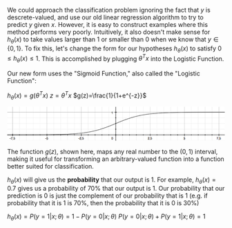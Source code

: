 We could approach the classification problem ignoring the fact that $y$ is descrete-valued, and use our old linear regression algorithm to try to predict $y$ given $x$. However, it is easy to construct examples where this method performs very poorly. Intuitively, it also doesn't make sense for $h_\theta(x)$ to take values larger than $1$ or smaller than $0$ when we know that $y\in\{0,1\}$. To fix this, let's change the form for our hypotheses $h_\theta(x)$ to satisfy $0\le h_\theta(x)\le1$. This is accomplished by plugging $\theta^Tx$ into the Logistic Function.

Our new form uses the "Sigmoid Function," also called the "Logistic Function":

$h_\theta(x)=g(\theta^Tx)$
$z=\theta^Tx$
$g(z)=\frac{1}{1+e^{-z}}$

![](Pasted%20image%2020220603102208.png)

The function $g(z)$, shown here, maps any real number to the $(0,1)$ interval, making it useful for transforming an arbitrary-valued function into a function better suited for classification.

$h_\theta(x)$ will give us the **probability** that our output is $1$. For example, $h_\theta(x)=0.7$ gives us a probability of $70\%$ that our output is $1$. Our probability that our prediction is $0$ is just the complement of our probability that is $1$ (e.g. if probability that it is $1$ is $70\%$, then the probability that it is $0$ is $30\%$)

$h_\theta(x)=P(y=1|x;\theta)=1-P(y=0|x;\theta)$
$P(y=0|x;\theta)+P(y=1|x;\theta)=1$
